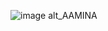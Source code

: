 ![image](https://user-images.githubusercontent.com/97303189/161516543-fca3a9f1-b721-4f31-9899-4b3090a96453.png)
alt_AAMINA
